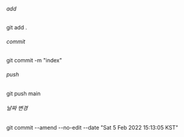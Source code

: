 ###### add
git add .

###### commit
git commit -m "index"

###### push
git push <branch> main

###### 날짜 변경
git commit --amend --no-edit --date "Sat 5 Feb 2022 15:13:05 KST"